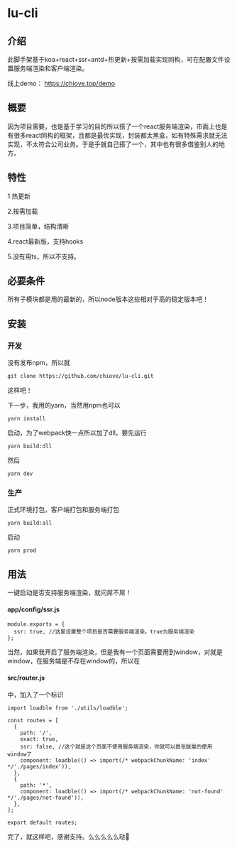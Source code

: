 # lu-cli

## 介绍
此脚手架基于koa+react+ssr+antd+热更新+按需加载实现同构，可在配置文件设置服务端渲染和客户端渲染。

线上demo： <https://chiove.top/demo>

## 概要
因为项目需要，也是基于学习的目的所以搭了一个react服务端渲染，市面上也是有很多react同构的框架，且都是最优实现，封装都太黑盒，如有特殊需求就无法实现，不太符合公司业务。于是乎就自己搭了一个，其中也有很多借鉴别人的地方。

## 特性
1.热更新

2.按需加载

3.项目简单，结构清晰

4.react最新版，支持hooks

5.没有用ts，所以不支持。

## 必要条件
所有子模块都是用的最新的，所以node版本这些相对于高的稳定版本吧！

## 安装

### 开发

没有发布npm，所以就

```
git clone https://github.com/chiove/lu-cli.git
```
这样吧！

下一步，我用的yarn，当然用npm也可以
```
yarn install
```

启动，为了webpack快一点所以加了dll，要先运行
```
yarn build:dll
```
然后

```
yarn dev
```
### 生产
正式环境打包，客户端打包和服务端打包
```
yarn build:all
```

启动
```
yarn prod
```
## 用法
 一键启动是否支持服务端渲染，就问屌不屌！
#### app/config/ssr.js

```
module.exports = {
  ssr: true, //这里设置整个项目是否需要服务端渲染。true为服务端渲染
};
```
当然，如果我开启了服务端渲染，但是我有一个页面需要用到window，对就是window，在服务端是不存在window的，所以在
#### src/router.js
中，加入了一个标识
```
import loadble from './utils/loadble';

const routes = [
  {
    path: '/',
    exact: true,
    ssr: false, //这个就是这个页面不使用服务端渲染，你就可以嚣张跋扈的使用window了
    component: loadble(() => import(/* webpackChunkName: 'index' */'./pages/index')),
  },
  {
    path: '*',
    component: loadble(() => import(/* webpackChunkName: 'not-found' */'./pages/not-found')),
  },
];

export default routes;
```
完了，就这样吧，感谢支持。么么么么么哒💋

